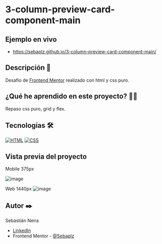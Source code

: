 # 3-column-preview-card-component-main

## Ejemplo en vivo
- https://sebaplz.github.io/3-column-preview-card-component-main/

## Descripción 📑
Desafio de [Frontend Mentor](https://www.frontendmentor.io/challenges/3column-preview-card-component-pH92eAR2-) realizado con html y css puro.

## ¿Qué he aprendido en este proyecto? 🙇🏻 
Repaso css puro, grid y flex.

## Tecnologías 🛠
[![HTML](https://img.shields.io/badge/HTML5-E34F26?style=for-the-badge&logo=html5&logoColor=white)](https://es.wikipedia.org/wiki/HTML5)
[![CSS](https://img.shields.io/badge/CSS3-1572B6?style=for-the-badge&logo=css3&logoColor=white)](https://es.wikipedia.org/wiki/CSS)

## Vista previa del proyecto
Mobile 375px

![image](https://user-images.githubusercontent.com/51845541/204321197-99dccfdc-34ab-44a1-847a-ad098d322164.png)

Web 1440px
![image](https://user-images.githubusercontent.com/51845541/204321249-32e4fe88-21c1-43d8-ba67-25b0a25099b2.png)

## Autor ✒️
Sebastián Neira
- [LinkedIn](https://www.linkedin.com/in/sebastian-neira/)
- Frontend Mentor - [@Sebaplz](https://www.frontendmentor.io/profile/Sebaplz)
